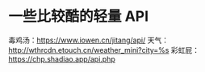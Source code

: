 # 一些比较酷的轻量 API
毒鸡汤：https://www.iowen.cn/jitang/api/
天气：http://wthrcdn.etouch.cn/weather_mini?city=%s
彩虹屁：https://chp.shadiao.app/api.php
